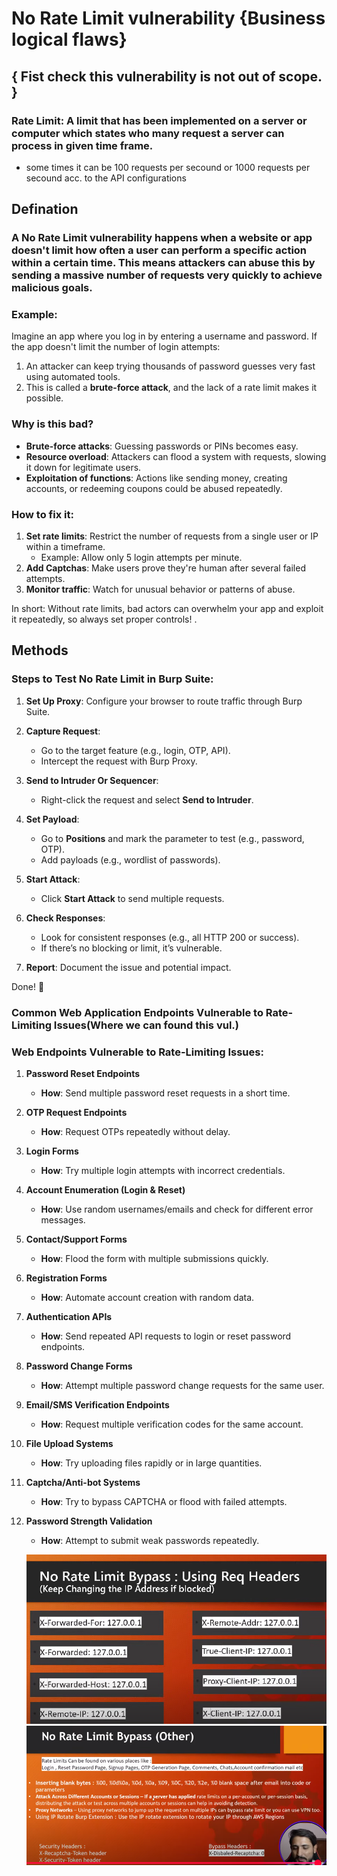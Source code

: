 # No Rate Limit vulnerability {Business logical flaws}

## { Fist check this vulnerability is not out of scope. }

### Rate Limit: A limit that has been implemented on a server or computer which states who many request a server can process in given time frame.

- some times it can be 100 requests per secound or 1000 requests per secound acc. to the API configurations

## Defination
###  A **No Rate Limit vulnerability** happens when a website or app doesn't limit how often a user can perform a specific action within a certain time. This means attackers can abuse this by sending a massive number of requests very quickly to achieve malicious goals.

### Example:
Imagine an app where you log in by entering a username and password. If the app doesn't limit the number of login attempts:
1. An attacker can keep trying thousands of password guesses very fast using automated tools.
2. This is called a **brute-force attack**, and the lack of a rate limit makes it possible.

### Why is this bad?
- **Brute-force attacks**: Guessing passwords or PINs becomes easy.
- **Resource overload**: Attackers can flood a system with requests, slowing it down for legitimate users.
- **Exploitation of functions**: Actions like sending money, creating accounts, or redeeming coupons could be abused repeatedly.

### How to fix it:
1. **Set rate limits**: Restrict the number of requests from a single user or IP within a timeframe.
   - Example: Allow only 5 login attempts per minute.
2. **Add Captchas**: Make users prove they're human after several failed attempts.
3. **Monitor traffic**: Watch for unusual behavior or patterns of abuse.

In short: Without rate limits, bad actors can overwhelm your app and exploit it repeatedly, so always set proper controls!
.


## Methods

### Steps to Test No Rate Limit in **Burp Suite**:

1. **Set Up Proxy**: Configure your browser to route traffic through Burp Suite.

2. **Capture Request**:  
   - Go to the target feature (e.g., login, OTP, API).  
   - Intercept the request with Burp Proxy.  

3. **Send to Intruder Or Sequencer**:  
   - Right-click the request and select **Send to Intruder**.  

4. **Set Payload**:  
   - Go to **Positions** and mark the parameter to test (e.g., password, OTP).  
   - Add payloads (e.g., wordlist of passwords).  

5. **Start Attack**:  
   - Click **Start Attack** to send multiple requests.

6. **Check Responses**:  
   - Look for consistent responses (e.g., all HTTP 200 or success).  
   - If there’s no blocking or limit, it’s vulnerable.

7. **Report**: Document the issue and potential impact.

Done! 🎯

### Common Web Application Endpoints Vulnerable to Rate-Limiting Issues(Where we can found this vul.)

### **Web Endpoints Vulnerable to Rate-Limiting Issues**:

1. **Password Reset Endpoints**
   - **How**: Send multiple password reset requests in a short time.

2. **OTP Request Endpoints**
   - **How**: Request OTPs repeatedly without delay.

3. **Login Forms**
   - **How**: Try multiple login attempts with incorrect credentials.

4. **Account Enumeration (Login & Reset)**
   - **How**: Use random usernames/emails and check for different error messages.

5. **Contact/Support Forms**
   - **How**: Flood the form with multiple submissions quickly.

6. **Registration Forms**
   - **How**: Automate account creation with random data.

7. **Authentication APIs**
   - **How**: Send repeated API requests to login or reset password endpoints.

8. **Password Change Forms**
   - **How**: Attempt multiple password change requests for the same user.

9. **Email/SMS Verification Endpoints**
   - **How**: Request multiple verification codes for the same account.

10. **File Upload Systems**
    - **How**: Try uploading files rapidly or in large quantities.

11. **Captcha/Anti-bot Systems**
    - **How**: Try to bypass CAPTCHA or flood with failed attempts.

12. **Password Strength Validation**
    - **How**: Attempt to submit weak passwords repeatedly.

    ![alt text](image.png) ![alt text](image-1.png)